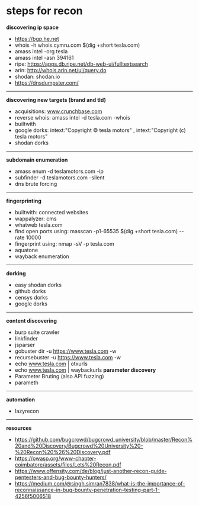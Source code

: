 # steps for recon

**discovering ip space**
- https://bgp.he.net
- whois -h whois.cymru.com $(dig +short tesla.com)
- amass intel -org tesla 
- amass intel -asn 394161
- ripe: https://apps.db.ripe.net/db-web-ui/fulltextsearch
- arin: http://whois.arin.net/ui/query.do
- shodan: shodan.io
- https://dnsdumpster.com/
------------
**discovering new targets (brand and tld)**
- acquisitions: www.crunchbase.com
- reverse whois: amass intel -d tesla.com -whois
- builtwith
- google dorks: intext:"Copyright © tesla motors" , intext:"Copyright (c) tesla motors"
- shodan dorks
------------
**subdomain enumeration**
- amass enum -d teslamotors.com -ip
- subfinder -d teslamotors.com -silent
- dns brute forcing
------------
**fingerprinting**
- builtwith: connected websites
- wappalyzer: cms
- whatweb tesla.com
- find open ports using: masscan -p1-65535 $(dig +short tesla.com) --rate 10000
- fingerprint using: nmap -sV -p <ports from masscan> tesla.com
- aquatone
- wayback enumeration
------------
**dorking**
- easy shodan dorks
- github dorks
- censys dorks
- google dorks
-----------
**content discovering**
- burp suite crawler
- linkfinder
- jsparser
- gobuster dir -u https://www.tesla.com -w <wordlist> 
- recursebuster -u https://www.tesla.com -w <wordlist> 
- echo www.tesla.com | otxurls
- echo www.tesla.com | waybackurls
**parameter discovery**
- Parameter Bruting (also API fuzzing)
- parameth
-----------
**automation**
- lazyrecon
-----------
**resources**
  - https://github.com/bugcrowd/bugcrowd_university/blob/master/Recon%20and%20Discovery/Bugcrowd%20University%20-%20Recon%20%26%20Discovery.pdf
  - https://owasp.org/www-chapter-coimbatore/assets/files/Lets%20Recon.pdf
  - https://www.offensity.com/de/blog/just-another-recon-guide-pentesters-and-bug-bounty-hunters/
  - https://medium.com/@singh.simran7838/what-is-the-importance-of-reconnaissance-in-bug-bounty-penetration-testing-part-1-4256f5006518
